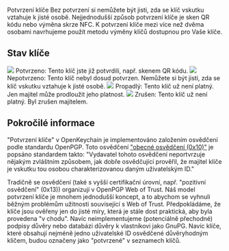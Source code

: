 [//]: # (Poznámka: Prosím, vložte každou větu na zvláštní řádek, Transifex vkládá každý řádek do vlastního překladového pole!)

Potvrzení klíče
Bez potvrzení si nemůžete být jisti, zda se klíč vskutku vztahuje k jisté osobě.
Nejjednodušší způsob potvrzení klíče je sken QR kódu nebo výměna skrze NFC.
K potvrzení klíče mezi více než dvěma osobami navrhujeme použít metodu výměny klíčů dostupnou pro Vaše klíče.

## Stav klíče

<img src="status_signature_verified_cutout_24dp"/>  
Potvrzeno: Tento klíč jste již potvrdili, např. skenem QR kódu.  
<img src="status_signature_unverified_cutout_24dp"/>  
Nepotvrzeno: Tento klíč nebyl dosud potvrzen. Nemůžete si být jisti, zda se klíč vskutku vztahuje k jisté osobě.  
<img src="status_signature_expired_cutout_24dp"/>  
Propadlý: Tento klíč už není platný. Jen majitel může prodloužit jeho platnost.  
<img src="status_signature_revoked_cutout_24dp"/>  
Zrušen: Tento klíč už není platný. Byl zrušen majitelem.

## Pokročilé informace
"Potvrzení klíče" v OpenKeychain je implementováno založením osvědčení podle standardu OpenPGP.
Toto osvědčení ["obecné osvědčení (0x10)"](http://tools.ietf.org/html/rfc4880#section-5.2.1) je popsáno standardem takto:
"Vydavatel tohoto osvědčení neportvrzuje nějakým zvláštním způsobem, jak dobře osvědčující prověřil, že majitel klíče je vskutku tou osobou charakterizovanou daným uživatelským ID."

Tradičně se osvědčení (také s vyšší certifikační úrovní, např. "pozitivní osvědčení" (0x13)) organizují v OpenPGP Web of Trust.
Náš model potvrzení klíče je mnohem jednodušší koncept, a to abychom se vyhnuli běžným problémům užitnosti související s Web of Trust.
Předpokládáme, že klíče jsou ověřeny jen do jisté míry, která je stále dost praktická, aby byla provedena "v chodu".
Navíc neimplementujeme (potenciálně přechodné) podpisy důvěry nebo databázi důvěry k vlastníkovi jako GnuPG.
Navíc klíče, které obsahují nejméně jedno uživatelské ID osvědčené důvěryhodným klíčem, budou označeny jako "potvrzené" v seznamech klíčů.